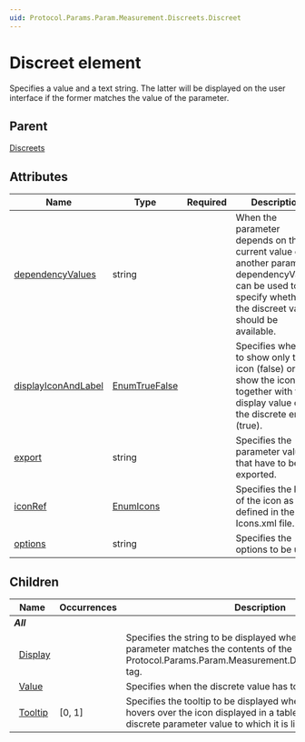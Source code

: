 ```yaml
---
uid: Protocol.Params.Param.Measurement.Discreets.Discreet
---
```


# Discreet element

Specifies a value and a text string. The latter will be displayed on the user interface if the former matches the value of the parameter.

## Parent

[Discreets](xref:Protocol.Params.Param.Measurement.Discreets)

## Attributes

|Name|Type|Required|Description|
|--- |--- |--- |--- |
|[dependencyValues](xref:Protocol.Params.Param.Measurement.Discreets.Discreet-dependencyValues)|string||When the parameter depends on the current value of another parameter, dependencyValues can be used to specify whether the discreet value should be available.|
|[displayIconAndLabel](xref:Protocol.Params.Param.Measurement.Discreets.Discreet-displayIconAndLabel)|[EnumTrueFalse](xref:Protocol-EnumTrueFalse)||Specifies whether to show only the icon (false) or to show the icon together with the display value of the discrete entry (true).|
|[export](xref:Protocol.Params.Param.Measurement.Discreets.Discreet-export)|string||Specifies the parameter values that have to be exported.|
|[iconRef](xref:Protocol.Params.Param.Measurement.Discreets.Discreet-iconRef)|[EnumIcons](xref:Protocol-EnumIcons)||Specifies the key of the icon as defined in the Icons.xml file.|
|[options](xref:Protocol.Params.Param.Measurement.Discreets.Discreet-options)|string||Specifies the options to be used.|

## Children

|Name|Occurrences|Description|
|--- |--- |--- |
|***All***|||
|&nbsp;&nbsp;[Display](xref:Protocol.Params.Param.Measurement.Discreets.Discreet.Display)||Specifies the string to be displayed when the value of the parameter matches the contents of the Protocol.Params.Param.Measurement.Discreets.Discreet.Value tag.|
|&nbsp;&nbsp;[Value](xref:Protocol.Params.Param.Measurement.Discreets.Discreet.Value)||Specifies when the discrete value has to be displayed.|
|&nbsp;&nbsp;[Tooltip](xref:Protocol.Params.Param.Measurement.Discreets.Discreet.Tooltip)|[0, 1]|Specifies the tooltip to be displayed when the mouse pointer hovers over the icon displayed in a table cell containing the discrete parameter value to which it is linked.|
